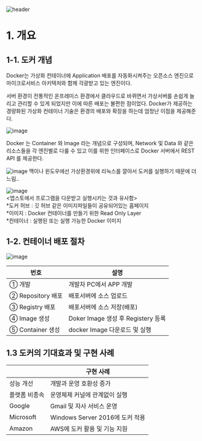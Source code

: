 ![header](https://capsule-render.vercel.app/api?text=Docker%20Summary%20Note&fontSize=50&animation=fadeIn&fontColor=eeeeee)

# 1. 개요
## 1-1. 도커 개념
Docker는 가상화 컨테이너에 Application 배포를 자동화시켜주는 오픈소스 엔진으로 마이크로서비스 아키텍처와 함께 각광받고 있는 엔진이다. 

서버 환경이 전통적인 온프레미스 환경에서 클라우드로 바뀌면서 가상서버를 손쉽게 늘리고 관리할 수 있게 되었지만 이에 따른 배포는 불편한 점이었다. 
Docker가 제공하는 경량화된 가상화 컨테이너 기술은 환경의 배포와 확장을 하는데 엄청난 이점을 제공해준다.

![image](https://user-images.githubusercontent.com/87262811/210510036-0ab2f630-edef-42b6-9949-56b08e97d72e.png)

Docker 는 Container 와 Image 라는 개념으로 구성되며, Network 및 Data 와 같은 리소스들을 각 엔진별로 다룰 수 있고 이를 위한 인터페이스로 Docker 서버에서 REST API 를 제공한다.

![image](https://user-images.githubusercontent.com/87262811/210501063-a34bf59a-b250-42fb-a8aa-5dd9dc71577a.png)
맥이나 윈도우에선 가상환경위에 리눅스를 깔아서 도커를 실행하기 때문에 더 느림..

![image](https://user-images.githubusercontent.com/87262811/210514053-1c42909e-78b1-4575-97bf-426bfc9324fc.png)
<br> <앱스토에서 프로그램을 다운받고 실행시키는 것과 유사함> <br>
*도커 허브 : 깃 허브 같은 이미지파일들이 공유되어있는 홈페이지  <br>
*이미지 : Docker 컨테이너를 만들기 위한 Read Only Layer  <br>
*컨테이너 : 실행된 또는 실행 가능한 Docker 이미지  <br>


## 1-2. 컨테이너 배포 절차

![image](https://user-images.githubusercontent.com/87262811/210515604-5345bc17-7811-4ea1-927d-be2cee71b9dd.png)

| 번호 | 설명 |
| ------ | ------ |
| ① 개발 | 개발자 PC에서 APP 개발 |
| ② Repository 배포 | 배포서버에 소스 업로드 |
| ③ Registry 배포 | 배포서버에 소스 저장(배포) |
| ④ Image 생성 | Doker Image 생성 후 Registery 등록 |
| ⑤ Container 생성 | docker Image 다운로드 및 실행 |

## 1.3 도커의 기대효과 및 구현 사례

|  | 구현 사례 |
| ------ | ------ |
| 성능 개선 | 개발과 운영 호환성 증가 |
| 플랫폼 비종속 | 운영체제 커널에 관계없이 실행 |
| Google | Gmail 및 자사 서비스 운영 |
| Microsoft | Windows Server 2016에 도커 적용 |
| Amazon | AWS에 도커 활용 및 기능 지원 |

